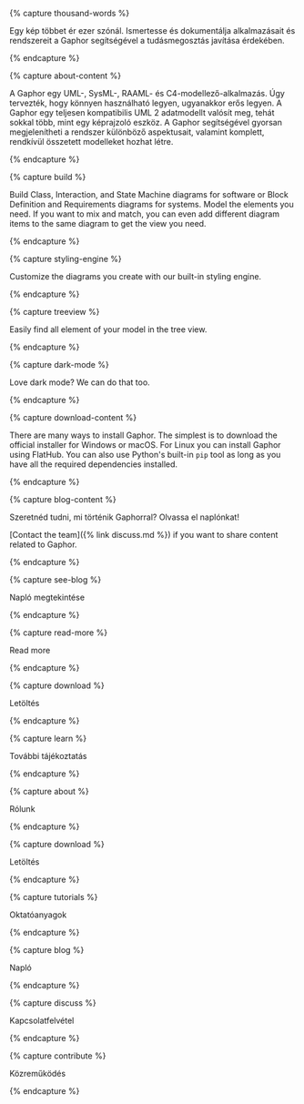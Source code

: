 {% capture thousand-words %}

Egy kép többet ér ezer szónál. Ismertesse és dokumentálja alkalmazásait és
rendszereit a Gaphor segítségével a tudásmegosztás javítása érdekében.

{% endcapture %}

{% capture about-content %}

A Gaphor egy UML-, SysML-, RAAML- és C4-modellező-alkalmazás. Úgy tervezték,
hogy könnyen használható legyen, ugyanakkor erős legyen. A Gaphor egy
teljesen kompatibilis UML 2 adatmodellt valósít meg, tehát sokkal több, mint
egy képrajzoló eszköz. A Gaphor segítségével gyorsan megjelenítheti a
rendszer különböző aspektusait, valamint komplett, rendkívül összetett
modelleket hozhat létre.

{% endcapture %}

{% capture build %}

Build Class, Interaction, and State Machine diagrams for software or Block
Definition and Requirements diagrams for systems. Model the elements you
need. If you want to mix and match, you can even add different diagram items
to the same diagram to get the view you need.

{% endcapture %}

{% capture styling-engine %}

Customize the diagrams you create with our built-in styling engine.

{% endcapture %}

{% capture treeview %}

Easily find all element of your model in the tree view.

{% endcapture %}

{% capture dark-mode %}

Love dark mode? We can do that too.

{% endcapture %}

{% capture download-content %}

There are many ways to install Gaphor.  The simplest is to download the
official installer for Windows or macOS.  For Linux you can install Gaphor
using FlatHub.  You can also use Python's built-in `pip` tool as long as you
have all the required dependencies installed.

{% endcapture %}

{% capture blog-content %}

Szeretnéd tudni, mi történik Gaphorral? Olvassa el naplónkat!

[Contact the team]({% link discuss.md %})  if you want to share content
related to Gaphor.

{% endcapture %}

{% capture see-blog %}

Napló megtekintése

{% endcapture %}

{% capture read-more %}

Read more

{% endcapture %}

{% capture download %}

Letöltés

{% endcapture %}

{% capture learn %}

További tájékoztatás

{% endcapture %}

{% capture about %}

Rólunk

{% endcapture %}

{% capture download %}

Letöltés

{% endcapture %}

{% capture tutorials %}

Oktatóanyagok

{% endcapture %}

{% capture blog %}

Napló

{% endcapture %}

{% capture discuss %}

Kapcsolatfelvétel

{% endcapture %}

{% capture contribute %}

Közreműködés

{% endcapture %}
